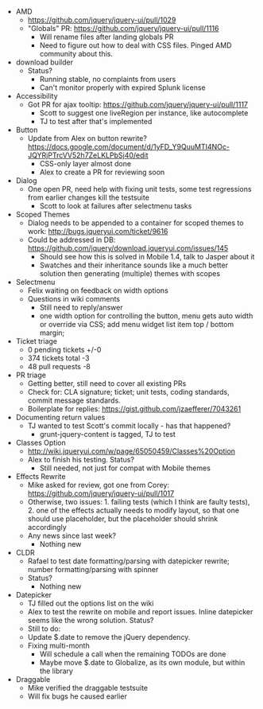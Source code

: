 * AMD
  * https://github.com/jquery/jquery-ui/pull/1029
  * "Globals" PR: https://github.com/jquery/jquery-ui/pull/1116
    * Will rename files after landing globals PR
    * Need to figure out how to deal with CSS files. Pinged AMD community about this.
* download builder
  * Status?
    * Running stable, no complaints from users
    * Can't monitor properly with expired Splunk license
* Accessibility
  * Got PR for ajax tooltip: https://github.com/jquery/jquery-ui/pull/1117
    * Scott to suggest one liveRegion per instance, like autocomplete
    * TJ to test after that's implemented
* Button
  * Update from Alex on button rewrite? https://docs.google.com/document/d/1yFD_Y9QuuMTI4NOc-JQYRjPTrcVV52h7ZeLKLPbSj40/edit
    * CSS-only layer almost done
    * Alex to create a PR for reviewing soon
* Dialog
  * One open PR, need help with fixing unit tests, some test regressions from earlier changes kill the testsuite
    * Scott to look at failures after selectmenu tasks
* Scoped Themes
  * Dialog needs to be appended to a container for scoped themes to work: http://bugs.jqueryui.com/ticket/9616
  * Could be addressed in DB: https://github.com/jquery/download.jqueryui.com/issues/145
    * Should see how this is solved in Mobile 1.4, talk to Jasper about it
    * Swatches and their inheritance sounds like a much better solution then generating (multiple) themes with scopes
* Selectmenu
  * Felix waiting on feedback on width options
  * Questions in wiki comments
    * Still need to reply/answer
    * one width option for controlling the button, menu gets auto width or override via CSS; add menu widget list item top / bottom margin;
* Ticket triage
  * 0 pending tickets +/-0
  * 374 tickets total -3
  * 48 pull requests -8
* PR triage
  * Getting better, still need to cover all existing PRs
  * Check for: CLA signature; ticket; unit tests, coding standards, commit message standards.
  * Boilerplate for replies: https://gist.github.com/jzaefferer/7043261
* Documenting return values
  * TJ wanted to test Scott's commit locally - has that happened?
    * grunt-jquery-content is tagged, TJ to test
* Classes Option
  * http://wiki.jqueryui.com/w/page/65050459/Classes%20Option
  * Alex to finish his testing. Status?
    * Still needed, not just for compat with Mobile themes
* Effects Rewrite
  * Mike asked for review, got one from Corey: https://github.com/jquery/jquery-ui/pull/1017
  * Otherwise, two issues: 1. failing tests (which I think are faulty tests), 2. one of the effects actually needs to modify layout, so that one should use placeholder, but the placeholder should shrink accordingly
  * Any news since last week?
    * Nothing new
* CLDR
  * Rafael to test date formatting/parsing with datepicker rewrite; number formatting/parsing with spinner
  * Status?
    * Nothing new
* Datepicker
  * TJ filled out the options list on the wiki
  * Alex to test the rewrite on mobile and report issues. Inline datepicker seems like the wrong solution.  Status?
  * Still to do:
  * Update $.date to remove the jQuery dependency.
  * Fixing multi-month
    * Will schedule a call when the remaining TODOs are done
    * Maybe move $.date to Globalize, as its own module, but within the library
* Draggable
  * Mike verified the draggable testsuite
  * Will fix bugs he caused earlier
